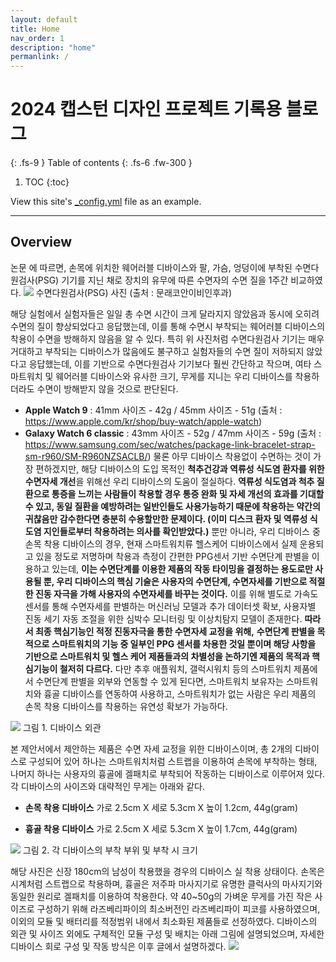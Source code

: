 ```yaml
---
layout: default
title: Home
nav_order: 1
description: "home"
permanlink: /
---
```


# 2024 캡스턴 디자인 프로젝트 기록용 블로그
{: .fs-9 }
Table of contents
{: .fs-6 .fw-300 }


1. TOC
{:toc}

View this site's [\_config.yml](https://github.com/INU-Capstone-Project-ZZZK/inu-capstone-project-zzzk.github.io/tree/main/_config.yml) file as an example.

---
## Overview
논문 <Effect of wearables on sleep in healthy individuals: a randomized crossover trial and validation study>에 따르면, 손목에 위치한 웨어러블 디바이스와 팔, 가슴, 엉덩이에 부착된 수면다원검사(PSG) 기기를 지닌 채로 장치의 유무에 따른 수면자의 수면 질을 1주간 비교하였다.
![](../assets/images/home/home_01.png)
수면다원검사(PSG) 사진 (출처 : 문래코안이비인후과) 


 해당 실험에서 실험자들은 일일 총 수면 시간이 크게 달라지지 않았음과 동시에 오히려 수면의 질이 향상되었다고 응답했는데, 이를 통해 수면시 부착되는 웨어러블 디바이스의 착용이 수면을 방해하지 않음을 알 수 있다. 특히 위 사진처럼 수면다원검사 기기는 매우 거대하고 부착되는 디바이스가 많음에도 불구하고 실험자들의 수면 질이 저하되지 않았다고 응답했는데, 이를 기반으로 수면다원검사 기기보다 훨씬 간단하고 작으며, 여타 스마트워치 및 웨어러블 디바이스와 유사한 크기, 무게를 지니는 우리 디바이스를 착용하더라도 수면이 방해받지 않을 것으로 판단된다.
- **Apple Watch 9** : 41mm 사이즈 - 42g / 45mm 사이즈 - 51g
(출처 : https://www.apple.com/kr/shop/buy-watch/apple-watch)
- **Galaxy Watch 6 classic** : 43mm 사이즈 - 52g / 47mm 사이즈 - 59g
(출처 : https://www.samsung.com/sec/watches/package-link-bracelet-strap-sm-r960/SM-R960NZSACLB/)
물론 아무 디바이스 착용없이 수면하는 것이 가장 편하겠지만, 해당 디바이스의 도입 목적인 **척추건강과 역류성 식도염 환자를 위한 수면자세 개선**을 위해선 우리 디바이스의 도움이 절실하다. **역류성 식도염과 척추 질환으로 통증을 느끼는 사람들이 착용할 경우 통증 완화 및 자세 개선의 효과를 기대할 수 있고, 동일 질환을 예방하려는 일반인들도 사용가능하기 때문에 착용하는 약간의 귀찮음만 감수한다면 충분히 수용할만한 문제이다. (이미 디스크 환자 및 역류성 식도염 지인들로부터 착용하려는 의사를 확인받았다.)**
 뿐만 아니라, 우리 디바이스 중 손목 착용 디바이스의 경우, 현재 스마트워치류 헬스케어 디바이스에서 실제 운용되고 있을 정도로 저명하며 착용과 측정이 간편한 PPG센서 기반 수면단계 판별을 이용하고 있는데, **이는 수면단계를 이용한 제품의 작동 타이밍을 결정하는 용도로만 사용될 뿐, 우리 디바이스의 핵심 기술은 사용자의 수면단계, 수면자세를 기반으로 적절한 진동 자극을 가해 사용자의 수면자세를 바꾸는 것이다.** 이를 위해 별도로 가속도센서를 통해 수면자세를 판별하는 머신러닝 모델과 추가 데이터셋 확보, 사용자별 진동 세기 자동 조절을 위한 심박수 모니터링 및 이상치탐지 모델이 존재한다. **따라서 최종 핵심기능인 적정 진동자극을 통한 수면자세 교정을 위해,** **수면단계 판별을 목적으로 스마트워치의 기능 중 일부인 PPG 센서를 차용한 것일 뿐이며 해당 사항을 기반으로 스마트워치 및 헬스 케어 제품들과의 차별성을 논하기엔 제품의 목적과 핵심기능이 철저히 다르다.** 다만 추후 애플워치, 갤럭시워치 등의 스마트워치 제품에서 수면단계 판별을 외부와 연동할 수 있게 된다면, 스마트워치 보유자는 스마트워치와 흉골 디바이스를 연동하여 사용하고, 스마트워치가 없는 사람은 우리 제품의 손목 착용 디바이스를 착용하는 유연성 확보가 가능하다.


![](../assets/images/home/home_02.png)
그림 1. 디바이스 외관


본 제안서에서 제안하는 제품은 수면 자세 교정을 위한 디바이스이며, 총 2개의 디바이스로 구성되어 있어 하나는 스마트워치처럼 스트랩을 이용하여 손목에 부착하는 형태, 나머지 하나는 사용자의 흉골에 겔패치로 부착되어 작동하는 디바이스로 이루어져 있다. 각 디바이스의 사이즈와 대략적인 무게는 아래와 같다.

- **손목 착용 디바이스**
    가로 2.5cm X 세로 5.3cm X 높이 1.2cm, 44g(gram)
    
- **흉골 착용 디바이스**
    가로 2.5cm X 세로 5.3cm X 높이 1.7cm, 44g(gram)


![](../assets/images/home/home_03.png)
그림 2. 각 디바이스의 부착 부위 및 부착 시 크기


 해당 사진은 신장 180cm의 남성이 착용했을 경우의 디바이스 실 착용 상태이다. 손목은 시계처럼 스트랩으로 착용하며, 흉골은 저주파 마사지기로 유명한 클럭사의 마사지기와 동일한 원리로 겔패치를 이용하여 착용한다. 약 40~50g의 가벼운 무게를 가진 작은 사이즈로 구성하기 위해 라즈베리파이의 최소버전인 라즈베리파이 피코를 사용하였으며, 이외의 모듈 및 배터리를 적정범위 내에서 최소화된 제품들로 선정하였다. 디바이스의 외관 및 사이즈 외에도 구체적인 모듈 구성 및 배치는 아래 그림에 설명되었으며, 자세한 디바이스 회로 구성 및 작동 방식은 이후 글에서 설명하겠다.
![](../assets/images/home/home_04.png)


